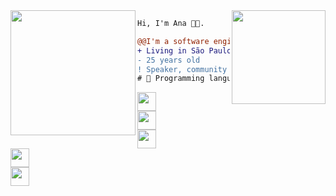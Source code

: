 <img align="right" height="150" src="https://media.giphy.com/media/vvcvtGPa4hSiN4TgeY/giphy.gif"/>
<img align="left" height="200" src="https://media.giphy.com/media/ao9DUiTKH60XS/giphy.gif"/>

```diff
Hi, I'm Ana 👩‍💻.

@@I'm a software engineer at Nubank@@
+ Living in São Paulo, Brazil 🇧🇷.
- 25 years old
! Speaker, community manager and shitposter
# 📖 Programming languages, functional, web development
```
<code><a href="https://www.instagram.com/reptilianprincess/" target="_blank"><img height="30" src="https://image.flaticon.com/icons/svg/174/174855.svg"></a> 
  <a href="https://twitter.com/naluhh" target="_blank"><img height="30" src="https://image.flaticon.com/icons/svg/733/733579.svg"></a>
  <a href="https://www.linkedin.com/in/anabastos8/" target="_blank"><img height="30" src="https://image.flaticon.com/icons/svg/733/733561.svg"></a>
  <a href="https://www.twitch.tv/anabastosdev" target="_blank"><img height="30" src="https://image.flaticon.com/icons/svg/733/733577.svg"></a>
  <a href="https://www.meetup.com/members/207120200/" target="_blank"><img height="30" src="https://image.flaticon.com/icons/svg/2111/2111520.svg"></a>
</code>

<Youre doing great>
<Good things will come to you>
<Drink water and stay awesome>

<SECRET GUEST BOOK>
<ooooooooooooooooo>
<ooooooooooooooooo
|2020-08-23
| damn this quarentine for making us unable to gather our friends for some drinks 
| miss ya!
|-- alemedeiros>
